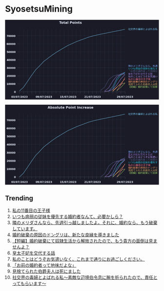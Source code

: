 # SyosetsuMining


![](https://raw.githubusercontent.com/exc4l/SyosetsuMining/main/plots/point_trend.png)

![](https://raw.githubusercontent.com/exc4l/SyosetsuMining/main/plots/point_increase.png)


## Trending

1. [私の11番目の王子様](https://ncode.syosetu.com/n4672ii/)
2. [いつも病弱の従妹を優先する婚約者なんて、必要かしら？](https://ncode.syosetu.com/n4290ii/)
3. [隣のメリダさんなら、先週引っ越しましたよ。それに、婚約なら、もう破棄しています。](https://ncode.syosetu.com/n3814ii/)
4. [婚約破棄の原因のドングリは、新たな良縁を導きました](https://ncode.syosetu.com/n4469ii/)
5. [【短編】婚約破棄にて奴隷生活から解放されたので、もう貴方の面倒は見ませんよ？](https://ncode.syosetu.com/n4659ii/)
6. [皇太子妃を交代する話](https://ncode.syosetu.com/n3475ii/)
7. [私のことはどうぞお気遣いなく、これまで通りにお過ごしください。](https://ncode.syosetu.com/n3001ii/)
8. [「お前の婚約者って地味だよな」](https://ncode.syosetu.com/n0103ii/)
9. [見捨てられた伯爵夫人は死にました](https://ncode.syosetu.com/n4295ii/)
10. [社交界の毒婦とよばれる私～素敵な辺境伯令息に腕を折られたので、責任とってもらいます～](https://ncode.syosetu.com/n5182ih/)

